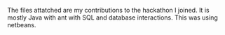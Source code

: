 The files attatched are my contributions to the hackathon I joined. It is mostly Java with ant with SQL and database interactions. This was using netbeans.
